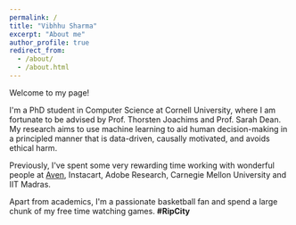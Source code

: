 ```yaml
---
permalink: /
title: "Vibhhu Sharma"
excerpt: "About me"
author_profile: true
redirect_from: 
  - /about/
  - /about.html
---
```


Welcome to my page! 
<br>

I'm a PhD student in Computer Science at Cornell University, where I am fortunate to be advised by Prof. Thorsten Joachims and Prof. Sarah Dean. My research aims to use machine learning to aid human decision-making in a principled manner that is data-driven, causally motivated, and avoids ethical harm.
<br>

Previously, I've spent some very rewarding time working with wonderful people at [Aven](https://www.aven.com/), Instacart, Adobe Research, Carnegie Mellon University and IIT Madras.
<br>

Apart from academics, I'm a passionate basketball fan and spend a large chunk of my free time watching games. **#RipCity**
<br>
